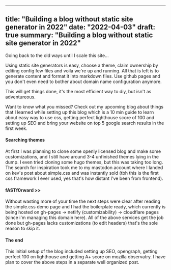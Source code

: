
---
title: "Building a blog without static site generator in 2022"
date: "2022-04-03"
draft: true
summary: "Building a blog without static site generator in 2022"
---

Going back to the old ways until I scale this site...

Using static site generators is easy, choose a theme, claim ownership by editing config few files and voila we're up and running. All that is left is to generate content and format it into markdown files. Use github pages and you don't even need to bother about domain name configuration anymore.

This will get things done, it's the most efficient way to diy, but isn't as adventureous.

Want to know what you missed? Check out my upcoming blog about things that I learned while setting up this blog which is a 10 min guide to learn about easy way to use css, getting perfect lighthouse score of 100 and setting up SEO and bring your website on top 5 google search results in the first week.

#### Searching themes
At first I was planning to clone some openly licensed blog and make some customizations, and I still have around 3-4 unfinished themes lying in the dump. I even tried cloning some hugo themes, but this was taking too long.
The search for inspiration took me to my mastodon account where I landed on kev's post about simple.css and was instantly sold (tbh this is the first css framework I ever used, yes that's how distant I've been from frontend).

#### fASTf0rward >>
Without wasting more of your time the next steps were clear after reading the simple.css demo page and I had the boilerplate ready, which currently is being hosted on gh-pages -> netlify (customizability) -> cloudflare pages (since i'm managing this domain here).
All of the above services get the job done but gh-pages lacks customizations (to edit headers) that's the sole reason to skip it.

#### The end
This initial setup of the blog included setting up SEO, opengraph, getting perfect 100 on lighthouse and getting A+ score on mozilla observatry. I have plan to cover the above steps in a separate well organized post. 
